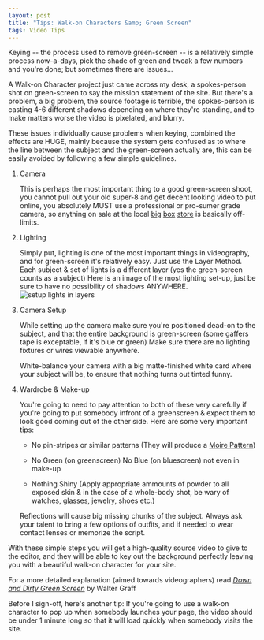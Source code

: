```yaml
---
layout: post
title: "Tips: Walk-on Characters &amp; Green Screen"
tags: Video Tips
---
```


Keying -- the process used to remove green-screen -- is a relatively simple process now-a-days,
pick the shade of green and tweak a few numbers and you're done; but sometimes there are issues...<!--more-->

A Walk-on Character project just came across my desk, a spokes-person shot on green-screen to say the mission
statement of the site. But there's a problem, a big problem, the source footage is terrible, the spokes-person
is casting 4-6 different shadows depending on where they're standing, and to make matters worse the video is pixelated, and blurry.

These issues individually cause problems when keying, combined the effects are HUGE, mainly because the system gets
confused as to where the line between the subject and the green-screen actually are, this can be easily avoided by
following a few simple guidelines.

1. Camera

    This is perhaps the most important thing to a good green-screen shoot, you cannot pull out your old super-8 and get decent looking video to put online, you absolutely MUST use a professional or pro-sumer grade camera, so anything on sale at the local <a href="http://www.walmart.com/">big</a> <a href="http://target.com/">box</a> <a href="http://www.bjs.com/">store</a> is basically off-limits.
1. Lighting

    Simply put, lighting is one of the most important things in videography, and for green-screen it's relatively easy. Just use the Layer Method. Each subject &amp; set of lights is a different layer (yes the green-screen counts as a subject) Here is an image of the most lighting set-up, just be sure to have no possibility of shadows ANYWHERE.
    ![setup lights in layers][1]
1. Camera Setup

    While setting up the camera make sure you're positioned dead-on to the subject, and that the entire background is green-screen (some gaffers tape is exceptable, if it's blue or green) Make sure there are no
    lighting fixtures or wires viewable anywhere.

    White-balance your camera with a big matte-finished white card where your subject will be, to ensure that nothing turns out tinted funny.
1. Wardrobe &amp; Make-up

    You're going to need to pay attention to both of these very carefully if you're going to put somebody infront of a greenscreen &amp; expect them to look good coming out of the other side.
    Here are some very important tips:
    * <p>No pin-stripes or similar patterns (They will produce a <a href="http://en.wikipedia.org/wiki/Moir%C3%A9_pattern">Moire Pattern</a>)
    * <p>No Green (on greenscreen) No Blue (on bluescreen) not even in make-up
    * <p>Nothing Shiny (Apply appropriate ammounts of powder to all exposed skin &amp; in the case of a whole-body shot, be wary of watches, glasses, jewelry, shoes etc.)
    Reflections will cause big missing chunks of the subject. Always ask your talent to bring a few options of outfits, and if needed to wear contact lenses or memorize the script.

With these simple steps you will get a high-quality source video to give to the editor, and they will be able to key out the background perfectly leaving you with a beautiful walk-on character for your site.

For a more detailed explanation (aimed towards videographers) read <i><a href="http://www.film-and-video.com/broadcastvideoexamples-greenscreen.html">Down and Dirty Green Screen</a></i> by Walter Graff

Before I sign-off, here's another tip: If you're going to use a walk-on character to pop up when somebody launches your page,
the video should be under 1 minute long so that it will load quickly when somebody visits the site.

[1]: http://4.bp.blogspot.com/_KHL6Vvj96Eo/Sl4OmTM2n5I/AAAAAAAAAiU/6O0DKDwJ7bM/s320/Layers.png
